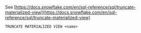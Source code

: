 See [https://docs.snowflake.com/en/sql-reference/sql/truncate-materialized-view](https://docs.snowflake.com/en/sql-reference/sql/truncate-materialized-view)
```
TRUNCATE MATERIALIZED VIEW <name>
```
